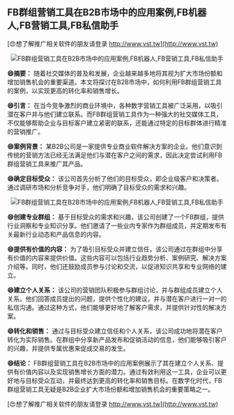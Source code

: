 ## **FB群组营销工具在B2B市场中的应用案例,FB机器人,FB营销工具,FB私信助手**

[😍想了解推广相关软件的朋友请登录 http://www.vst.tw](http://www.vst.tw)

 <center><img src="https://vst.tw/MP4/tuiguang/png/4.png" alt="FB群组营销工具在B2B市场中的应用案例,FB机器人,FB营销工具,FB私信助手"></center>

**😄摘要：**
随着社交媒体的普及和发展，企业越来越多地将其视为扩大市场份额和增加销售机会的重要渠道。本文将探讨在B2B市场中，如何利用FB群组营销工具的案例，以实现更高的转化率和销售增长。

**😄引言：**
在当今竞争激烈的商业环境中，各种数字营销工具被广泛采用，以吸引潜在客户并与他们建立联系。而FB群组营销工具作为一种强大的社交媒体工具，不仅能够帮助企业与目标客户建立紧密的联系，还能通过特定的目标群体进行精准的营销推广。

**😄案例背景：**
某B2B公司是一家提供专业商业软件解决方案的企业。他们意识到传统的营销方法已经无法满足他们与潜在客户之间的需求，因此决定尝试利用FB群组营销工具来推广其产品。

**😄确定目标受众：**
该公司首先分析了他们的目标受众，即企业级客户和决策者。通过调研市场和分析竞争对手，他们明确了目标受众的需求和兴趣。

 <center><img src="https://vst.tw/MP4/tuiguang/png/6.png" alt="FB群组营销工具在B2B市场中的应用案例,FB机器人,FB营销工具,FB私信助手"></center>

**😄创建专业群组：**
基于目标受众的需求和兴趣，该公司创建了一个FB群组，提供行业洞察和专业知识分享。他们邀请了一些业内专家作为群组成员，并定期发布有关最新行业动态和产品信息的内容。

**😄提供有价值的内容：**
为了吸引目标受众并建立信任，该公司通过在群组中分享有价值的内容来提供价值。这些内容可以包括行业趋势分析、案例研究、解决方案介绍等。同时，他们还鼓励成员参与讨论和交流，以促进知识共享和专业网络的建立。

**😄建立个人关系：**
该公司的营销团队积极参与群组讨论，并与群组成员建立个人关系。他们回答成员提出的问题，提供个性化的建议，并与潜在客户进行一对一的私信沟通。通过这种方式，他们能够更好地了解客户需求，并提供针对性的解决方案。

**😄转化和销售：**
通过与目标受众建立信任和个人关系，该公司成功地将潜在客户转化为实际销售。在群组中分享新产品发布和促销活动的信息，他们能够吸引客户的兴趣，并提供专属优惠来促成交易的发生。

**😄结论：**
FB群组营销工具在B2B市场中的应用案例展示了其在建立个人关系、提供有价值内容以及实现销售增长方面的潜力。通过有效利用这一工具，企业可以更好地与目标受众互动，并最终达到更高的转化率和销售目标。在数字化时代，FB群组营销工具无疑是B2B企业扩大市场份额和增加销售机会的重要策略之一。

[😍想了解推广相关软件的朋友请登录 http://www.vst.tw](http://www.vst.tw)



